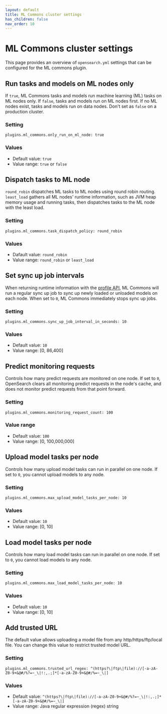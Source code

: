 ```yaml
---
layout: default
title: ML Commons cluster settings
has_children: false
nav_order: 10
---
```


# ML Commons cluster settings

This page provides an overview of `opensearch.yml` settings that can be configured for the ML commons plugin.


## Run tasks and models on ML nodes only

If `true`, ML Commons tasks and models run machine learning (ML) tasks on ML nodes only. If `false`, tasks and models run on ML nodes first. If no ML nodes exist, tasks and models run on data nodes. Don't set as `false` on a production cluster. 

### Setting

```
plugins.ml_commons.only_run_on_ml_node: true
```

### Values

- Default value: `true`
- Value range: `true` or `false`

## Dispatch tasks to ML node 

`round_robin` dispatches ML tasks to ML nodes using round robin routing. `least_load` gathers all ML nodes' runtime information, such as JVM heap memory usage and running tasks, then dispatches tasks to the ML node with the least load.


### Setting

```
plugins.ml_commons.task_dispatch_policy: round_robin
```


### Values

- Dafault value: `round_robin`
- Value range: `round_robin` or `least_load`


## Set sync up job intervals 

When returning runtime information with the [profile API]({{site.url}}{{site.baseurl}}/ml-commons-plugin/api#profile), ML Commons will run a regular sync up job to sync up newly loaded or unloaded models on each node. When set to `0`, ML Commons immediately stops sync up jobs.

### Setting

```
plugins.ml_commons.sync_up_job_interval_in_seconds: 10
```

### Values

- Default value: `10`
- Value range: [0, 86,400]

## Predict monitoring requests

Controls how many predict requests are monitored on one node. If set to `0`, OpenSearch clears all monitoring predict requests in the node's cache, and does not monitor predict requests from that point forward.

### Setting

```
plugins.ml_commons.monitoring_request_count: 100
```

### Value range

- Default value: `100`
- Value range: [0, 100,000,000]

## Upload model tasks per node

Controls how many upload model tasks can run in parallel on one node. If set to `0`, you cannot upload models to any node.

### Setting

```
plugins.ml_commons.max_upload_model_tasks_per_node: 10
```


### Values 

- Default value: `10`
- Value range: [0, 10]


## Load model tasks per node

Controls how many load model tasks can run in parallel on one node. If set to `0`, you cannot load models to any node.

### Setting

```
plugins.ml_commons.max_load_model_tasks_per_node: 10
```

### Values 

- Default value: `10`
- Value range: [0, 10]

## Add trusted URL

The default value allows uploading a model file from any http/https/ftp/local file. You can change this value to restrict trusted model URL.


### Setting

```
plugins.ml_commons.trusted_url_regex: ^(https?\|ftp\|file)://[-a-zA-Z0-9+&@#/%?=~_\|!:,.;]*[-a-zA-Z0-9+&@#/%=~_\|]
```

### Values

- Default value: `^(https?\|ftp\|file)://[-a-zA-Z0-9+&@#/%?=~_\|!:,.;]*[-a-zA-Z0-9+&@#/%=~_\|]`
- Value range: Java regular expression (regex) string
